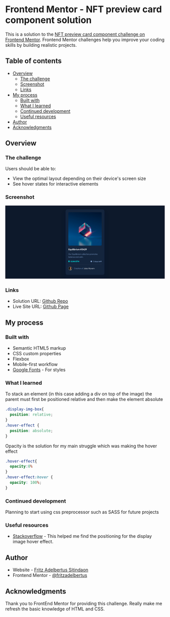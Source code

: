 # Frontend Mentor - NFT preview card component solution

This is a solution to the [NFT preview card component challenge on Frontend Mentor](https://www.frontendmentor.io/challenges/nft-preview-card-component-SbdUL_w0U). Frontend Mentor challenges help you improve your coding skills by building realistic projects. 

## Table of contents

- [Overview](#overview)
  - [The challenge](#the-challenge)
  - [Screenshot](#screenshot)
  - [Links](#links)
- [My process](#my-process)
  - [Built with](#built-with)
  - [What I learned](#what-i-learned)
  - [Continued development](#continued-development)
  - [Useful resources](#useful-resources)
- [Author](#author)
- [Acknowledgments](#acknowledgments)

## Overview

### The challenge

Users should be able to:

- View the optimal layout depending on their device's screen size
- See hover states for interactive elements

### Screenshot

![](./screenshot.png)

### Links

- Solution URL: [Github Repo](https://github.com/fritzadelbertus/FEM_NFT-Preview-Card-Component)
- Live Site URL: [Github Page](https://fritzadelbertus.github.io/FEM_NFT-Preview-Card-Component/)

## My process

### Built with

- Semantic HTML5 markup
- CSS custom properties
- Flexbox
- Mobile-first workflow
- [Google Fonts](https://fonts.google.com/specimen/Outfit) - For styles

### What I learned

To stack an element (in this case adding a div on top of the image) the parent must first be positioned relative and then make the element absolute
```css
.display-img-box{
  position: relative;
}
.hover-effect {
  position: absolute;
}
```

Opacity is the solution for my main struggle which was making the hover effect
```css
.hover-effect{
  opacity:0%
}
.hover-effect:hover {
  opacity: 100%;
}
```

### Continued development

Planning to start using css preprocessor such as SASS for future projects

### Useful resources

- [Stackoverflow](https://stackoverflow.com/questions/69338168/absolute-positioning-to-parent-div) - This helped me find the positioning for the display image hover effect.

## Author

- Website - [Fritz Adelbertus Sitindaon](https://www.furitsu.site)
- Frontend Mentor - [@fritzadelbertus](https://www.frontendmentor.io/profile/fritzadelbertus)

## Acknowledgments

Thank you to FrontEnd Mentor for providing this challenge. Really make me refresh the basic knowledge of HTML and CSS.
